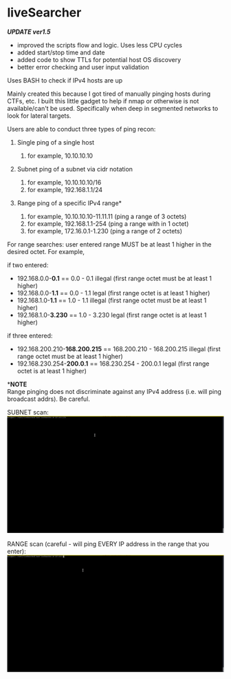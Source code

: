 # liveSearcher

***UPDATE ver1.5***<br>
- improved the scripts flow and logic. Uses less CPU cycles
- added start/stop time and date
- added code to show TTLs for potential host OS discovery
- better error checking and user input validation

Uses BASH to check if IPv4 hosts are up

Mainly created this because I got tired of manually pinging hosts during CTFs, etc. I built this little gadget to help if nmap or otherwise is not available/can't be used. Specifically when deep in segmented networks to look for lateral targets. 

Users are able to conduct three types of ping recon:
1. Single ping of a single host
   1. for example, 10.10.10.10
  
2. Subnet ping of a subnet via cidr notation
   1. for example, 10.10.10.10/16
   2. for example, 192.168.1.1/24
  
3. Range ping of a specific IPv4 range*
   1. for example, 10.10.10.10-11.11.11 (ping a range of 3 octets)
   2. for example, 192.168.1.1-254      (ping a range with in 1 octet)
   3. for example, 172.16.0.1-1.230     (ping a range of 2 octets)
  
For range searches: user entered range MUST be at least 1 higher in the desired octet. For example, 

if two entered:
- 192.168.0.0-**0.1**  ==   0.0   -   0.1     illegal  (first range octet must be at least 1 higher)
- 192.168.0.0-**1.1**  ==   0.0   -   1.1     legal (first range octet is at least 1 higher)
- 192.168.1.0-**1.1**  ==   1.0   -   1.1     illegal  (first range octet must be at least 1 higher)
- 192.168.1.0-**3.230**  == 1.0   -   3.230   legal (first range octet is at least 1 higher)

if three entered:
- 192.168.200.210-**168.200.215**  ==   168.200.210   - 168.200.215   illegal  (first range octet must be at least 1 higher)
- 192.168.230.254-**200.0.1**  ==   168.230.254   -   200.0.1       legal (first range octet is at least 1 higher)


***NOTE**<br>
Range pinging does not discriminate against any IPv4 address (i.e. will ping broadcast addrs). Be careful.



SUBNET scan:
![](images/subnet.gif)




RANGE scan (careful - will ping EVERY IP address in the range that you enter):
![](images/range.gif)

